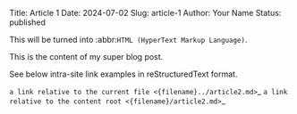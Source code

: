 Title: Article 1
Date: 2024-07-02
Slug: article-1
Author: Your Name
Status: published

This will be turned into :abbr:`HTML (HyperText Markup Language)`.

This is the content of my super blog post.

See below intra-site link examples in reStructuredText format.

`a link relative to the current file <{filename}../article2.md>`_
`a link relative to the content root <{filename}/article2.md>`_